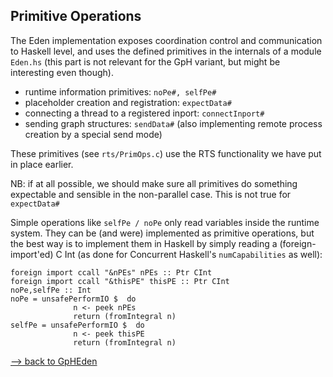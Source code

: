 ## Primitive Operations


The Eden implementation exposes coordination control and communication to Haskell level, and uses the defined primitives in the internals of a module `Eden.hs` 
(this part is not relevant for the GpH variant, but might be interesting even though).

- runtime information primitives: `noPe#, selfPe#`
- placeholder creation and registration: `expectData#`
- connecting a thread to a registered inport: `connectInport#`
- sending graph structures: `sendData#` (also implementing remote process creation by a special send mode)


These primitives (see `rts/PrimOps.c`) use the RTS functionality we have put in place earlier.


NB: if at all possible, we should make sure all primitives do something expectable and sensible in the non-parallel case. This is not true for `expectData#`


Simple operations like `selfPe / noPe` only read variables inside the runtime system. They can be (and were) implemented as primitive operations, but the best way is to implement them in Haskell by simply reading a (foreign-import'ed) C Int  (as done for Concurrent Haskell's `numCapabilities` as well):

```wiki
foreign import ccall "&nPEs" nPEs :: Ptr CInt
foreign import ccall "&thisPE" thisPE :: Ptr CInt
noPe,selfPe :: Int
noPe = unsafePerformIO $  do
              n <- peek nPEs
              return (fromIntegral n)
selfPe = unsafePerformIO $  do
              n <- peek thisPE
              return (fromIntegral n)
```


[--\> back to GpHEden](gp-h-eden)


